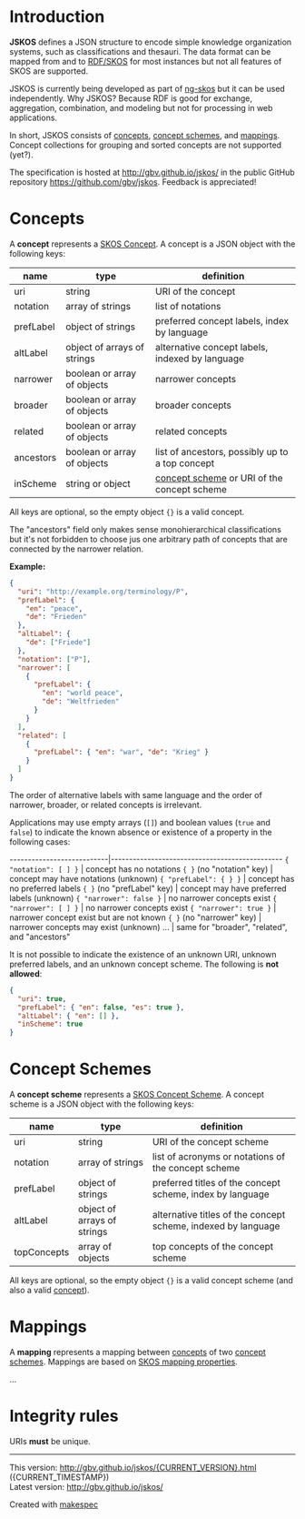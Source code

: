 # Introduction

**JSKOS** defines a JSON structure to encode simple knowledge organization
systems, such as classifications and thesauri. The data format can be mapped
from and to [RDF/SKOS] for most instances but not all features of SKOS are
supported.

JSKOS is currently being developed as part of [ng-skos] but it can be used
independently. Why JSKOS? Because RDF is good for exchange, aggregation,
combination, and modeling but not for processing in web applications.

In short, JSKOS consists of [concepts], [concept schemes], and [mappings].
Concept collections for grouping and sorted concepts are not supported (yet?).

The specification is hosted at <http://gbv.github.io/jskos/> in the
public GitHub repository <https://github.com/gbv/jskos>. Feedback is
appreciated!

# Concepts
[concept]: #concepts
[concepts]: #concepts

A **concept** represents a [SKOS Concept](http://www.w3.org/TR/skos-primer/#secconcept).
A concept is a JSON object with the following keys:

name      |type                       |definition
----------|---------------------------|------------
uri       |string                     |URI of the concept
notation  |array of strings           |list of notations
prefLabel |object of strings          |preferred concept labels, index by language
altLabel  |object of arrays of strings|alternative concept labels, indexed by language
narrower  |boolean or array of objects|narrower concepts
broader   |boolean or array of objects|broader concepts
related   |boolean or array of objects|related concepts
ancestors |boolean or array of objects|list of ancestors, possibly up to a top concept
inScheme  |string or object           |[concept scheme] or URI of the concept scheme

All keys are optional, so the empty object `{}` is a valid concept.

The "ancestors" field only makes sense monohierarchical classifications but
it's not forbidden to choose jus one arbitrary path of concepts that are
connected by the narrower relation.

**Example:**

```json
{
  "uri": "http://example.org/terminology/P",
  "prefLabel": {
    "en": "peace",
    "de": "Frieden"
  },
  "altLabel": {
    "de": ["Friede"]
  },
  "notation": ["P"],
  "narrower": [
    {
      "prefLabel": {
        "en": "world peace",
        "de": "Weltfrieden"
      } 
    }
  ],
  "related": [
    { 
      "prefLabel": { "en": "war", "de": "Krieg" } 
    }
  ]
}

```

The order of alternative labels with same language and the order of narrower,
broader, or related concepts is irrelevant.

Applications may use empty arrays (`[]`) and boolean values (`true` and
`false`) to indicate the known absence or existence of a property in the
following cases:

---------------------------|-----------------------------------------------
`{ "notation": [ ] }`      | concept has no notations
`{ }` (no "notation" key)  | concept may have notations (unknown)
`{ "prefLabel": { } }`     | concept has no preferred labels
`{ }` (no "prefLabel" key) | concept may have preferred labels (unknown)
`{ "narrower": false }`    | no narrower concepts exist
`{ "narrower": [ ] }`      | no narrower concepts exist
`{ "narrower": true }`     | narrower concept exist but are not known
`{ }` (no "narrower" key)  | narrower concepts may exist (unknown)
...                        | same for "broader", "related", and "ancestors"

It is not possible to indicate the existence of an unknown URI, unknown
preferred labels, and an unknown concept scheme. The following is **not
allowed**:

```json
{
  "uri": true,
  "prefLabel": { "en": false, "es": true },
  "altLabel": { "en": [] },
  "inScheme": true
}
```


# Concept Schemes
[concept scheme]: #concept-schemes
[concept schemes]: #concept-schemes

A **concept scheme** represents a [SKOS Concept Scheme].
A concept scheme is a JSON object with the following keys:

name       |type                       |definition
-----------|---------------------------|--------------------------
uri        |string                     |URI of the concept scheme
notation   |array of strings           |list of acronyms or notations of the concept scheme
prefLabel  |object of strings          |preferred titles of the concept scheme, index by language
altLabel   |object of arrays of strings|alternative titles of the concept scheme, indexed by language
topConcepts|array of objects           |top concepts of the concept scheme

All keys are optional, so the empty object `{}` is a valid concept scheme (and also a valid [concept]).

# Mappings
[mappings]: #mappings

A **mapping** represents a mapping between [concepts] of two [concept schemes].
Mappings are based on 
[SKOS mapping properties](http://www.w3.org/TR/skos-reference/#mapping).

...

# Integrity rules

URIs **must** be unique.


[RDF/SKOS]: http://www.w3.org/2004/02/skos/
[ng-skos]: http://gbv.github.io/ng-skos/
[SKOS Concept Scheme]: http://www.w3.org/TR/skos-primer/#secscheme 

----

This version: <http://gbv.github.io/jskos/{CURRENT_VERSION}.html> ({CURRENT_TIMESTAMP})\
Latest version: <http://gbv.github.io/jskos/> 

Created with [makespec](http://jakobib.github.io/makespec/)

